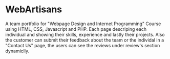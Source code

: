 # WebArtisans
A team portfolio for "Webpage Design and Internet Programming" Course using HTML, CSS, Javascript and PHP.
Each page descriping each individual and showing their skills, experience and lastly their projects.
Also the customer can submit their feedback about the team or the individal in a "Contact Us" page, the users can see
the reviews under review's section dynamiclly. 
